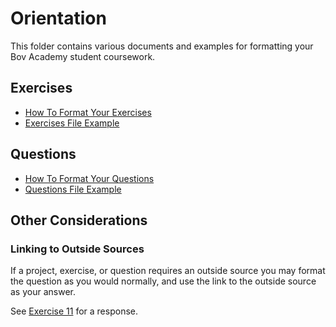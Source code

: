 # Orientation
This folder contains various documents and examples for formatting your Bov Academy student coursework.


## Exercises

- [How To Format Your Exercises](./howto_exercises.md)
- [Exercises File Example](./example_exercises.md)

## Questions

- [How To Format Your Questions](./howto_questions.md)
- [Questions File Example](./example_questions.md)

## Other Considerations

### Linking to Outside Sources

If a project, exercise, or question requires an outside source you may format the question as you would normally, and use the link to the outside source as your answer.

See [Exercise 11](./example_exercises.md) for a response.